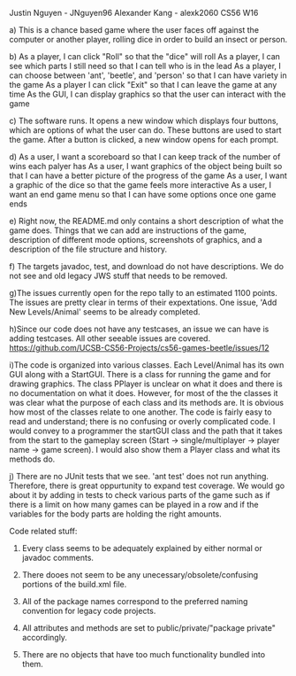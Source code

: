 Justin Nguyen - JNguyen96
Alexander Kang - alexk2060
CS56 W16

a) This is a chance based game where the user faces off against the computer or another player, rolling dice in order to build an insect or person.

b) As a player, I can click "Roll" so that the "dice" will roll
As a player, I can see which parts I still need so that I can tell who is in the lead
As a player, I can choose between 'ant', 'beetle', and 'person' so that I can have variety in the game
As a player I can click "Exit" so that I can leave the game at any time
As the GUI, I can display graphics so that the user can interact with the game

c) The software runs. It opens a new window which displays four buttons, which are options of what the user can do. These buttons are used to start the game. After a button is clicked, a new window opens for each prompt.

d) As a user, I want a scoreboard so that I can keep track of the number of wins each palyer has
As a user, I want graphics of the object being built so that I can have a better picture of the progress of the game
As a user, I want a graphic of the dice so that the game feels more interactive
As a user, I want an end game menu so that I can have some options once one game ends

e) Right now, the README.md only contains a short description of what the game does. Things that we can add are instructions of the game, description of different mode options, screenshots of graphics, and a description of the file structure and history.

f) The targets javadoc, test, and download do not have descriptions. We do not see and old legacy JWS stuff that needs to be removed.

g)The issues currently open for the repo tally to an estimated 1100 points. The issues are pretty clear in terms of their expextations. One issue, 'Add New Levels/Animal' seems to be already completed.

h)Since our code does not have any testcases, an issue we can have is adding testcases. All other seeable issues are covered. https://github.com/UCSB-CS56-Projects/cs56-games-beetle/issues/12

i)The code is organized into various classes. Each Level/Animal has its own GUI along with a StartGUI. There is a class for running the game and for drawing graphics. The class PPlayer is unclear on what it does and there is no documentation on what it does. However, for most of the the classes it was clear what the purpose of each class and its methods are. It is obvious how most of the classes relate to one another. The code is fairly easy to read and understand; there is no confusing or overly complicated code. I would convey to a programmer the startGUI class and the path that it takes from the start to the gameplay screen (Start -> single/multiplayer -> player name -> game screen). I would also show them a Player class and what its methods do.

j) There are no JUnit tests that we see. 'ant test' does not run anything. Therefore, there is great oppurtunity to expand test coverage. We would go about it by adding in tests to check various parts of the game such as if there is a limit on how many games can be played in a row and if the variables for the body parts are holding the right amounts.

Code related stuff:

1. Every class seems to be adequately explained by either normal or javadoc comments.

2. There dooes not seem to be any unecessary/obsolete/confusing portions of the build.xml file.

3. All of the package names correspond to the preferred naming convention for legacy code projects.

4. All attributes and methods are set to public/private/"package private" accordingly.

5. There are no objects that have too much functionality bundled into them. 